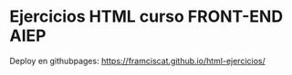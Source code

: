 # Ejercicios HTML curso FRONT-END AIEP

Deploy en githubpages:
https://framciscat.github.io/html-ejercicios/
